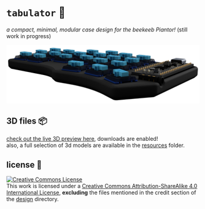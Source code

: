 # `tabulator` 🎹

*a compact, minimal, modular case design for the beekeeb Piantor!* (still work in progress)

![tabulator banner](resources/images/renders/tabulator-v11-banner.png)

## 3D files 📦

[check out the live 3D preview here](https://a360.co/3JL0lDt), downloads are enabled! \
also, a full selection of 3d models are available in the [resources](https://github.com/StuSerious/tabulator/tree/master/resources) folder.

## license 📜

<a rel="license" href="http://creativecommons.org/licenses/by-sa/4.0/"><img alt="Creative Commons License" style="border-width:0" src="https://i.creativecommons.org/l/by-sa/4.0/88x31.png" /></a><br />This work is licensed under a <a rel="license" href="http://creativecommons.org/licenses/by-sa/4.0/">Creative Commons Attribution-ShareAlike 4.0 International License</a>, **excluding** the files mentioned in the credit section of the [design](https://github.com/StuSerious/tabulator/tree/master/design#credits-) directory.

